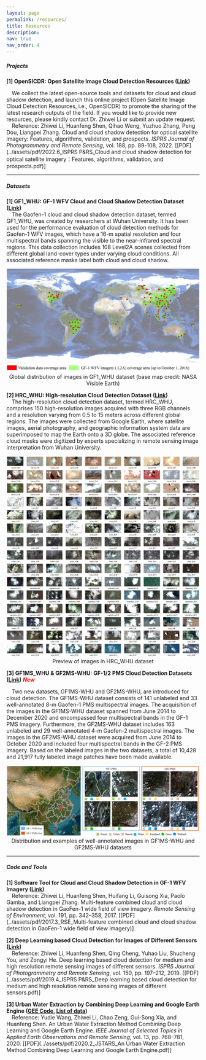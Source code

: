 ```yaml
---
layout: page
permalink: /resources/
title: Resources
description: 
nav: true
nav_order: 4
---
```


##### **Projects**  

**[1] OpenSICDR: Open Satellite Image Cloud Detection Resources ([Link](https://github.com/dr-lizhiwei/OpenSICDR/))**  

&emsp;We collect the latest open-source tools and datasets for cloud and cloud shadow detection, and launch this online project (Open Satellite Image Cloud Detection Resources, i.e., OpenSICDR) to promote the sharing of the latest research outputs of the field. If you would like to provide new resources, please kindly contact Dr. Zhiwei Li or submit an update request.  
&emsp;Reference: Zhiwei Li, Huanfeng Shen, Qihao Weng, Yuzhuo Zhang, Peng Dou, Liangpei Zhang. Cloud and cloud shadow detection for optical satellite imagery: Features, algorithms, validation, and prospects. *ISPRS Journal of Photogrammetry and Remote Sensing*, vol. 188, pp. 89-108, 2022. [[PDF](../assets/pdf/2022.6_ISPRS P&RS_Cloud and cloud shadow detection for optical satellite imagery：Features, algorithms, validation, and prospects.pdf)]  

------



##### **Datasets**  

**[1] GF1_WHU: GF-1 WFV Cloud and Cloud Shadow Detection Dataset ([Link](https://github.com/dr-lizhiwei/GF1_WHU/))**  
&emsp;The Gaofen-1 cloud and cloud shadow detection dataset, termed GF1_WHU, was created by researchers at Wuhan University. It has been used for the performance evaluation of cloud detection methods for Gaofen-1 WFV images, which have a 16-m spatial resolution and four multispectral bands spanning the visible to the near-infrared spectral regions. This data collection includes 108 Level2A scenes collected from different global land-cover types under varying cloud conditions. All associated reference masks label both cloud and cloud shadow. 

<div align=center><img src="../assets/img/open_resources/GF1_WHU.jpg" alt="GF1_WHU" width="600"/></div>

<center>Global distribution of images in GF1_WHU dataset (base map credit: NASA Visible Earth)</center>  

**[2] HRC_WHU: High-resolution Cloud Detection Dataset ([Link](https://github.com/dr-lizhiwei/HRC_WHU))**  
&emsp;The high-resolution cloud detection dataset, termed HRC_WHU, comprises 150 high-resolution images acquired with three RGB channels and a resolution varying from 0.5 to 15 meters across different global regions. The images were collected from Google Earth, where satellite images, aerial photography, and geographic information system data are superimposed to map the Earth onto a 3D globe. The associated reference cloud masks were digitized by experts specializing in remote sensing image interpretation from Wuhan University.

<div align=center><img src="../assets/img/open_resources/HRC_WHU.jpg" alt="HRC_WHU" width="600"/></div>

<center>Preview of images in HRC_WHU dataset</center>

**[3] GF1MS_WHU & GF2MS-WHU: GF-1/2 PMS Cloud Detection Datasets ([Link](https://github.com/whu-ZSC/GF1-GF2MS-WHU/))** <font color=red><i>**New**</i></font>

&emsp;Two new datasets, GF1MS-WHU and GF2MS-WHU, are introduced for cloud detection. The GF1MS-WHU dataset consists of 141 unlabeled and 33 well-annotated 8-m Gaofen-1 PMS multispectral images. The acquisition of the images in the GF1MS-WHU dataset spanned from June 2014 to December 2020 and encompassed four multispectral bands in the GF-1 PMS imagery. Furthermore, the GF2MS-WHU dataset includes 163 unlabeled and 29 well-annotated 4-m Gaofen-2 multispectral images. The images in the GF2MS-WHU dataset were acquired from June 2014 to October 2020 and included four multispectral bands in the GF-2 PMS imagery. Based on the labeled images in the two datasets, a total of 10,428 and 21,917 fully labeled image patches have been made available.

<div align=center><img src="../assets/img/open_resources/GF1MS_GF2MS_WHU.jpg" alt="GF1_WHU" width="700"/></div>

<center>Distribution and examples of well-annotated images in GF1MS-WHU and GF2MS-WHU datasets</center>  

------



##### **Code and Tools**

**[1] Software Tool for Cloud and Cloud Shadow Detection in GF-1 WFV Imagery ([Link](http://sendimage.whu.edu.cn/en/mfc/))**  
&emsp;Reference: Zhiwei Li, Huanfeng Shen, Huifang Li, Guisong Xia, Paolo Gamba, and Liangpei Zhang. Multi-feature combined cloud and cloud shadow detection in GaoFen-1 wide field of view imagery. *Remote Sensing of Environment*, vol. 191, pp. 342–358, 2017. [[PDF](../assets/pdf/2017.3_RSE_Multi-feature combined cloud and cloud shadow detection in GaoFen-1 wide field of view imagery)]  

**[2] Deep Learning based Cloud Detection for Images of Different Sensors ([Link](http://sendimage.whu.edu.cn/en/mscff/))**  
&emsp;Reference: Zhiwei Li, Huanfeng Shen, Qing Cheng, Yuhao Liu, Shucheng You, and Zongyi He. Deep learning based cloud detection for medium and high resolution remote sensing images of different sensors. *ISPRS Journal of Photogrammetry and Remote Sensing*, vol. 150, pp. 197–212, 2019. [[PDF](../assets/pdf/2019.4_ISPRS P&RS_Deep learning based cloud detection for medium and high resolution remote sensing images of different sensors.pdf)]  

**[3] Urban Water Extraction by Combining Deep Learning and Google Earth Engine ([GEE Code](https://code.earthengine.google.com/8bec5b26cc38bc4b812aa7b95a3ab8d6), [List of data](http://sendimage.whu.edu.cn/en/wp-content/uploads/2020/01/List_of_data.txt))**  
&emsp;Reference: Yudie Wang, Zhiwei Li, Chao Zeng, Gui-Song Xia, and Huanfeng Shen. An Urban Water Extraction Method Combining Deep Learning and Google Earth Engine. *IEEE Journal of Selected Topics in Applied Earth Observations and Remote Sensing*, vol. 13, pp. 768–781, 2020. [[PDF](../assets/pdf/2020.2_JSTARS_An Urban Water Extraction Method Combining Deep Learning and Google Earth Engine.pdf)]  